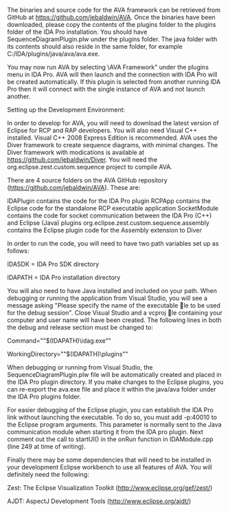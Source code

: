 The binaries and source code for the AVA framework can be retrieved from GitHub
at https://github.com/jebaldwin/AVA. Once the binaries have been downloaded,
please copy the contents of the plugins folder to the plugins folder of the IDA Pro
installation. You should have SequenceDiagramPlugin.plw under the plugins folder.
The java folder with its contents should also reside in the same folder, for example
C:/IDA/plugins/java/ava/ava.exe.

You may now run AVA by selecting \AVA Framework" under the plugins menu
in IDA Pro. AVA will then launch and the connection with IDA Pro will be created
automatically. If this plugin is selected from another running IDA Pro then it will
connect with the single instance of AVA and not launch another.


Setting up the Development Environment:

In order to develop for AVA, you will need to download the latest version of Eclipse
for RCP and RAP developers. You will also need Visual C++ installed. Visual
C++ 2008 Express Edition is recommended. AVA uses the Diver framework to create 
sequence diagrams, with minimal changes. The Diver framework with modications
is available at https://github.com/jebaldwin/Diver. You will need the
org.eclipse.zest.custom.sequence project to compile AVA.

There are 4 source folders on the AVA GitHub repository (https://github.com/jebaldwin/AVA). These are:

IDAPlugin contains the code for the IDA Pro plugin
RCPApp contains the Eclipse code for the standalone RCP executable application
SocketModule contains the code for socket communication between the IDA Pro (C++) and Eclipse (Java) plugins
org.eclipse.zest.custom.sequence.assembly contains the Eclipse plugin code for the Assembly extension to Diver

In order to run the code, you will need to have two path variables set up as follows:

IDASDK = IDA Pro SDK directory

IDAPATH = IDA Pro installation directory

You will also need to have Java installed and included on your path.
When debugging or running the application from Visual Studio, you will see a
message asking "Please specify the name of the executable le to be used for the
debug session". Close Visual Studio and a vcproj le containing your computer and
user name will have been created. The following lines in both the debug and release
section must be changed to:

Command="&quot;$(IDAPATH)\idag.exe&quot;"

WorkingDirectory="&quot;$(IDAPATH)\plugins&quot;"

When debugging or running from Visual Studio, the SequenceDiagramPlugin.plw
file will be automatically created and placed in the IDA Pro plugin directory. If you
make changes to the Eclipse plugins, you can re-export the ava.exe file and place it
within the java/ava folder under the IDA Pro plugins folder.

For easier debugging of the Eclipse plugin, you can establish the IDA Pro link
without launching the executable. To do so, you must add -p:40010 to the Eclipse
program arguments. This parameter is normally sent to the Java communication
module when starting it from the IDA pro plugin. Next comment out the call to
startUI() in the onRun function in IDAModule.cpp (line 249 at time of writing).

Finally there may be some dependencies that will need to be installed in your
development Eclipse workbench to use all features of AVA. You will definitely need
the following:

Zest: The Eclipse Visualization Toolkit (http://www.eclipse.org/gef/zest/)

AJDT: AspectJ Development Tools (http://www.eclipse.org/ajdt/)
